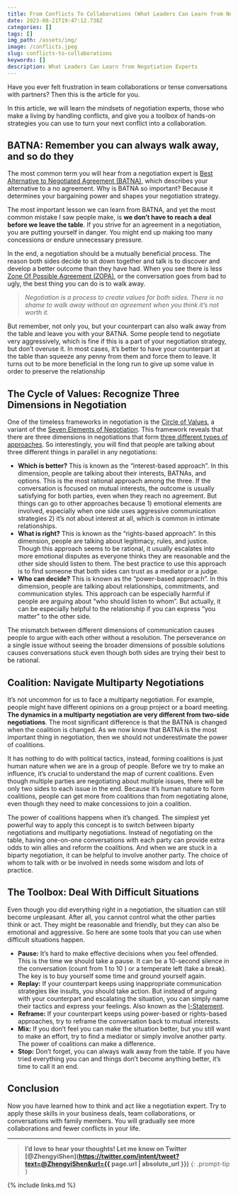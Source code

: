 ```yaml
---
title: From Conflicts To Collaborations (What Leaders Can Learn from Negotiation Experts)
date: 2023-08-21T19:47:12.738Z
categories: []
tags: []
img_path: /assets/img/
image: /conflicts.jpeg
slug: conflicts-to-collaborations
keywords: []
description: What Leaders Can Learn from Negotiation Experts
---
```


Have you ever felt frustration in team collaborations or tense conversations with partners? Then this is the article for you.

In this article, we will learn the mindsets of negotiation experts, those who make a living by handling conflicts, and give you a toolbox of hands-on strategies you can use to turn your next conflict into a collaboration.

## BATNA: Remember you can always walk away, and so do they

The most common term you will hear from a negotiation expert is [Best Alternative to Negotiated Agreement (BATNA)](https://www.investopedia.com/terms/b/best-alternative-to-a-negotiated-agreement-batna.asp#:~:text=A%20BATNA%2C%20or%20Best%20Alternative,the%20BATNA%20with%20minimal%20disruption.), which describes your alternative to a no agreement. Why is BATNA so important? Because it determines your bargaining power and shapes your negotiation strategy.

The most important lesson we can learn from BATNA, and yet the most common mistake I saw people make, is **we don’t have to reach a deal before we leave the table**. If you strive for an agreement in a negotiation, you are putting yourself in danger. You might end up making too many concessions or endure unnecessary pressure.

In the end, a negotiation should be a mutually beneficial process. The reason both sides decide to sit down together and talk is to discover and develop a better outcome than they have had. When you see there is less [Zone Of Possible Agreement (ZOPA)](https://www.investopedia.com/terms/z/zoneofpossibleagreement.asp), or the conversation goes from bad to ugly, the best thing you can do is to walk away.

> _Negotiation is a process to create values for both sides. There is no shame to walk away without an agreement when you think it’s not worth it._

But remember, not only you, but your counterpart can also walk away from the table and leave you with your BATNA. Some people tend to negotiate very aggressively, which is fine if this is a part of your negotiation strategy, but don’t overuse it. In most cases, it’s better to have your counterpart at the table than squeeze any penny from them and force them to leave. It turns out to be more beneficial in the long run to give up some value in order to preserve the relationship

## The Cycle of Values: Recognize Three Dimensions in Negotiation

One of the timeless frameworks in negotiation is the [Circle of Values](https://www.researchgate.net/figure/The-Circle-of-Value-figure-copyright-Vantage-Partners_fig1_337171296), a variant of the [Seven Elements of Negotiation](https://www.pon.harvard.edu/daily/negotiation-skills-daily/what-is-negotiation/). This framework reveals that there are three dimensions in negotiations that form [three different types of approaches](https://legalpronegotiator.com/power-rights-and-interests-the-big-three-of-conflict-resolution/#:~:text=Power%2C%20rights%2C%20and%20interests%20are,use%20a%20power%2Dbased%20process.). So interestingly, you will find that people are talking about three different things in parallel in any negotiations:

- **Which is better?** This is known as the “interest-based approach”. In this dimension, people are talking about their interests, BATNAs, and options. This is the most rational approach among the three. If the conversation is focused on mutual interests, the outcome is usually satisfying for both parties, even when they reach no agreement. But things can go to other approaches because 1) emotional elements are involved, especially when one side uses aggressive communication strategies 2) it’s not about interest at all, which is common in intimate relationships.
- **What is right?** This is known as the “rights-based approach”. In this dimension, people are talking about legitimacy, rules, and justice. Though this approach seems to be rational, it usually escalates into more emotional disputes as everyone thinks they are reasonable and the other side should listen to them. The best practice to use this approach is to find someone that both sides can trust as a mediator or a judge.
- **Who can decide?** This is known as the “power-based approach”. In this dimension, people are talking about relationships, commitments, and communication styles. This approach can be especially harmful if people are arguing about “who should listen to whom”. But actually, it can be especially helpful to the relationship if you can express “you matter” to the other side.

The mismatch between different dimensions of communication causes people to argue with each other without a resolution. The perseverance on a single issue without seeing the broader dimensions of possible solutions causes conversations stuck even though both sides are trying their best to be rational.

## Coalition: Navigate Multiparty Negotiations

It’s not uncommon for us to face a multiparty negotiation. For example, people might have different opinions on a group project or a board meeting. **The dynamics in a multiparty negotiation are very different from two-side negotiations**. The most significant difference is that the BATNA is changed when the coalition is changed. As we now know that BATNA is the most important thing in negotiation, then we should not underestimate the power of coalitions.

It has nothing to do with political tactics, instead, forming coalitions is just human nature when we are in a group of people. Before we try to make an influence, it’s crucial to understand the map of current coalitions. Even though multiple parties are negotiating about multiple issues, there will be only two sides to each issue in the end. Because it’s human nature to form coalitions, people can get more from coalitions than from negotiating alone, even though they need to make concessions to join a coalition.

The power of coalitions happens when it’s changed. The simplest yet powerful way to apply this concept is to switch between biparty negotiations and multiparty negotiations. Instead of negotiating on the table, having one-on-one conversations with each party can provide extra odds to win allies and reform the coalitions. And when we are stuck in a biparty negotiation, it can be helpful to involve another party. The choice of whom to talk with or be involved in needs some wisdom and lots of practice.

## The Toolbox: Deal With Difficult Situations

Even though you did everything right in a negotiation, the situation can still become unpleasant. After all, you cannot control what the other parties think or act. They might be reasonable and friendly, but they can also be emotional and aggressive. So here are some tools that you can use when difficult situations happen.

- **Pause:** It’s hard to make effective decisions when you feel offended. This is the time we should take a pause. It can be a 10-second silence in the conversation (count from 1 to 10 ) or a temperate left (take a break). The key is to buy yourself some time and ground yourself again.
- **Replay:** If your counterpart keeps using inappropriate communication strategies like insults, you should take action. But instead of arguing with your counterpart and escalating the situation, you can simply name their tactics and express your feelings. Also known as the [I-Statement](http://smilemundo.com/the-i-statement/).
- **Reframe:** If your counterpart keeps using power-based or rights-based approaches, try to reframe the conversation back to mutual interests.
- **Mix:** If you don’t feel you can make the situation better, but you still want to make an effort, try to find a mediator or simply involve another party. The power of coalitions can make a difference.
- **Stop:** Don’t forget, you can always walk away from the table. If you have tried everything you can and things don’t become anything better, it’s time to call it an end.

## Conclusion

Now you have learned how to think and act like a negotiation expert. Try to apply these skills in your business deals, team collaborations, or conversations with family members. You will gradually see more collaborations and fewer conflicts in your life.

---

<!-- prettier-ignore -->
> **I’d love to hear your thoughts! Let me know on Twitter [@ZhengyiShen](https://twitter.com/intent/tweet?text=@ZhengyiShen&url={{ page.url | absolute_url }})**
{: .prompt-tip }

{% include links.md %}
